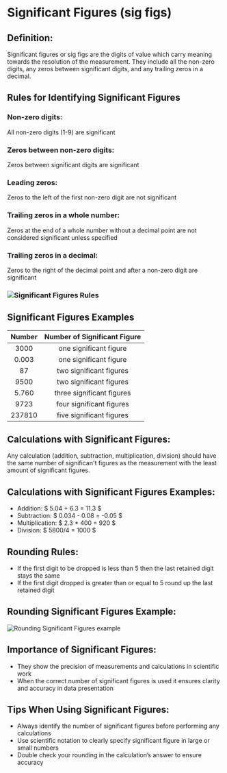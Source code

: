 # Significant Figures (sig figs)

## Definition: 
Significant figures or sig figs are the digits of value which carry meaning towards the resolution of the measurement. They include all the non-zero digits, any zeros between significant digits, and any trailing zeros in a decimal. 

## Rules for Identifying Significant Figures

### Non-zero digits:
All non-zero digits (1-9) are significant 

### Zeros between non-zero digits:
Zeros between significant digits are significant 

### Leading zeros:
Zeros to the left of the first non-zero digit are not significant

### Trailing zeros in a whole number:
Zeros at the end of a whole number without a decimal point are not considered significant unless specified 

### Trailing zeros in a decimal:
Zeros to the right of the decimal point and after a non-zero digit are significant

### ![Significant Figures Rules](https://passyworldofmathematics.com/Images/pwmImagesFive/SignificantFiguresTwo550x442JPG.jpg)

## Significant Figures Examples

| Number   | Number of Significant Figure   |
| :-----:  | :---------------------------:  |
| 3000     | one significant figure         |
| 0.003    | one significant figure         |
| 87       | two significant figures        |
| 9500     | two significant figures        |
| 5.760    | three significant figures      |
| 9723     | four significant figures       |
| 237810   | five significant figures       |

## Calculations with Significant Figures:

Any calculation (addition, subtraction, multiplication, division) should have the same number of significan't figures as the measurement with the least amount of significant figures. 

## Calculations with Significant Figures Examples:
- Addition: $ 5.04 + 6.3 = 11.3 $
- Subtraction: $ 0.034 - 0.08 = -0.05 $
- Multiplication: $ 2.3 * 400 = 920 $
- Division: $ 5800/4 = 1000 $  

## Rounding Rules:
* If the first digit to be dropped is less than 5 then the last retained digit stays the same
* If the first digit dropped is greater than or equal to 5 round up the last retained digit

## Rounding Significant Figures Example:
![Rounding Significant Figures example](https://study.com/cimages/multimages/16/rounding_numbers_example.png)

## Importance of Significant Figures:

- They show the precision of measurements and calculations in scientific work
- When the correct number of significant figures is used it ensures clarity and accuracy in data presentation 

## Tips When Using Significant Figures:

- Always identify the number of significant figures before performing any calculations
- Use scientific notation to clearly specify significant figure in large or small numbers
- Double check your rounding in the calculation’s answer to ensure accuracy 
